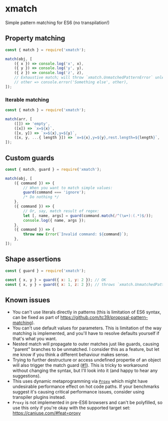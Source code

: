 # xmatch

Simple pattern matching for ES6 (no transpilation!)

## Property matching

```javascript
const { match } = require('xmatch');

match(obj, [
	({ x }) => console.log('x', x),
	({ y }) => console.log('y', y),
	({ z }) => console.log('z', z),
	// Exhaustive match; will throw `xmatch.UnmatchedPatternError` unless uncommented:
	// other => console.error('Something else', other),
]);
```

### Iterable matching

```javascript
const { match } = require('xmatch');

match(arr, [
	([]) => 'empty',
	([x]) => `x=${x}`,
	([x, y]) => `x=${x},y=${y}`,
	([x, y, ...{ length }]) => `x=${x},y=${y},rest.length=${length}`,
]);
```

## Custom guards

```javascript
const { match, guard } = require('xmatch');

match(obj, [
	({ command }) => {
		// When you want to match simple values:
		guard(command === 'ignore');
		/* Do nothing */
	},
	({ command }) => {
		// Or, say, match result of regex:
		let [, name, args] = guard(command.match(/^(\w+):(.*)$/));
		console.log({ name, args });
	},
	({ command }) => {
		throw new Error(`Invalid command: ${command}`);
	},
]);
```

## Shape assertions

```javascript
const { guard } = require('xmatch');

const { x, y } = guard({ x: 1, y: 2 }); // OK
const { x, y } = guard({ x: 1, z: 2 }); // throws `xmatch.UnmatchedPatternError`
```

## Known issues

*   You can't use literals directly in patterns (this is limitation of ES6 syntax, can be fixed as part of https://github.com/tc39/proposal-pattern-matching).
*   You can't use default values for parameters. This is limitation of the way matching is implemented, and you'll have to resolve defaults yourself if that's what you want.
*   Nested match will propagate to outer matches just like guards, causing "parent" branches to be unmatched. I consider this as a feature, but let me know if you think a different behaviour makes sense.
*   Trying to further destructure or access undefined propertie of an object will also trigger the match guard ([#1](https://github.com/RReverser/xmatch/issues/1)). This is tricky to workaround without changing the syntax, but I'll look into it (and happy to hear any suggestions).
*   This uses dynamic metaprogramming via [`Proxy`](https://developer.mozilla.org/en-US/docs/Web/JavaScript/Reference/Global_Objects/Proxy) which might have undesirable performance effect on hot code paths. If your benchmarks suggest it's causing critical performance issues, consider using transpiler plugins instead.
*   `Proxy` is not implemented in pre-ES6 browsers and can't be polyfilled, so use this only if you're okay with the supported target set: https://caniuse.com/#feat=proxy
